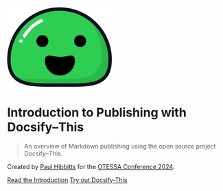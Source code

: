 ![Docsify Logo](https://raw.githubusercontent.com/docsifyjs/docsify/develop/docs/_media/icon.svg)

#  Introduction to Publishing with Docsify&#8288;&#8211;&#8288;This

> An overview of Markdown publishing using the open source project Docsify&#8288;&#8211;&#8288;This.

Created by [Paul Hibbitts](https://hibbittsdesign.org) for the [OTESSA Conference 2024](https://otessa.org/2024/).

[Read the Introduction](#an-introduction-to-publishing-with-docsify-this)
[Try out Docsify-This](https://docsify-this.net)
